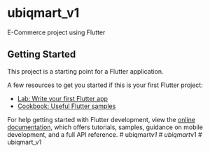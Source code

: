 # ubiqmart_v1

E-Commerce project using Flutter

## Getting Started

This project is a starting point for a Flutter application.

A few resources to get you started if this is your first Flutter project:

- [Lab: Write your first Flutter app](https://docs.flutter.dev/get-started/codelab)
- [Cookbook: Useful Flutter samples](https://docs.flutter.dev/cookbook)

For help getting started with Flutter development, view the
[online documentation](https://docs.flutter.dev/), which offers tutorials,
samples, guidance on mobile development, and a full API reference.
 #   u b i q m a r t _ v 1  
 #   u b i q m a r t _ v 1  
 #   u b i q m a r t _ v 1  
 